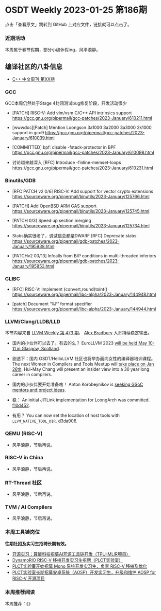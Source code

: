 # OSDT Weekly 2023-01-25 第186期

点击「查看原文」跳转到 GitHub 上对应文件，链接就可以点击了。

### 近期活动

本周属于春节假期，部分小编休假ing，风平浪静。

## 编译社区的八卦信息

- [C++ 中文周刊 第XX期]()

### GCC

GCC本周仍然处于Stage 4封闭测试bug修复阶段，开发活动很少
- [PATCH] RISC-V: Add vlm/vsm C/C++ API intrinsics support
  https://gcc.gnu.org/pipermail/gcc-patches/2023-January/610211.html

- [wwwdoc][Patch] Mention Loongson 3a1000 3a2000 3a3000 2k1000 support in gcc9
  https://gcc.gnu.org/pipermail/gcc-patches/2023-January/610039.html

- [COMMITTED] bpf: disable -fstack-protector in BPF
  https://gcc.gnu.org/pipermail/gcc-patches/2023-January/610098.html

- 讨论越来越深入 [RFC] Introduce -finline-memset-loops
  https://gcc.gnu.org/pipermail/gcc-patches/2023-January/610231.html

### Binutils/GDB

- [RFC PATCH v2 0/6] RISC-V: Add support for vector crypto extensions
  https://sourceware.org/pipermail/binutils/2023-January/125766.html

- [PATCH] Add OpenBSD ARM GAS support
  https://sourceware.org/pipermail/binutils/2023-January/125745.html

- [PATCH 0/3] Speed up section merging
  https://sourceware.org/pipermail/binutils/2023-January/125734.html

- Stabs确实很老了，调试信息都是DWARF
  [RFC] Deprecate stabs
  https://sourceware.org/pipermail/gdb-patches/2023-January/195938.html

- [PATCHv2 00/13] Infcalls from B/P conditions in multi-threaded inferiors
  https://sourceware.org/pipermail/gdb-patches/2023-January/195853.html

### GLIBC

- [RFC] RISC-V: Implement {convert,round}toint()
  https://sourceware.org/pipermail/libc-alpha/2023-January/144948.html

- [patch] Document '%F' format specifier
  https://sourceware.org/pipermail/libc-alpha/2023-January/144944.html

### LLVM/Clang/LLDB/LLD

本节内容来自 [LLVM Weekly 第 473 期](http://llvmweekly.org/issue/473)，
[Alex Bradbury](https://www.linkedin.com/in/alex-bradbury/) 大哥持续稳定输出。

* 国内的小伙伴可以去了。有去的么？ EuroLLVM 2023 [will be held May 10-11 in Glasgow, Scotland](https://discourse.llvm.org/t/eurollvm-2023-may-10-11-glasgow-scotland/67844).

* 剧透下：国内 OSDT/HelloLLVM 社区也将举办面向女性的编译器培训课程。 The next Women in Compilers and Tools Meetup will [take place on Jan 26th](https://discourse.llvm.org/t/wict-january-26-meetup-insider-view-into-a-30-year-long-career-in-compilers/67862). Hui-May Chang will present an insider view into a 30 year long career in compilers.

* 国内的小伙伴要开始准备咯！ Anton Korobeynikov is [seeking GSoC mentors and project ideas](https://discourse.llvm.org/t/gsoc-2023-mentors-and-projects-are-needed/67749).

* 稳： An initial JITLink implementation for LoongArch was committed. [f10d452](https://reviews.llvm.org/rGf10d452db841).

* 有用？ You can now set the location of host tools with `LLVM_NATIVE_TOOL_DIR`. [d3da906](https://reviews.llvm.org/rGd3da9067d143).

### QEMU (RISC-V)

- 风平浪静，节后再说。

### RISC-V in China

- 风平浪静，节后再说。

### RT-Thread 社区

- 风平浪静，节后再说。

### TVM / AI Compilers

- 风平浪静，节后再说。

### 本周工具链岗位

**往期社招及实习生招聘长期有效。**

- [开源实习：算能科技招募AI开源工具链开发（TPU-MLIR项目）](https://mp.weixin.qq.com/s/IBJh0ip4k11PzIMZecsWSw)
- [DynamoRIO RISC-V 移植开发实习生招聘（PLCT实验室）](https://mp.weixin.qq.com/s/J_5TjT6DOqeOXJXQI5VQxw)
- [PLCT实验室开始招募 Mono 系统开发实习生，负责 RISC-V 移植及优化](https://mp.weixin.qq.com/s/whEW7Hay1jIP1tBzIPay1A)
- [PLCT实验室长期招募安卓系统（AOSP）开发实习生，升级和维护 AOSP for RISC-V 开源项目](https://mp.weixin.qq.com/s/dJP2cEB1nex2inR5c-cJog)


### 本周推荐阅读

本周推荐：《》
